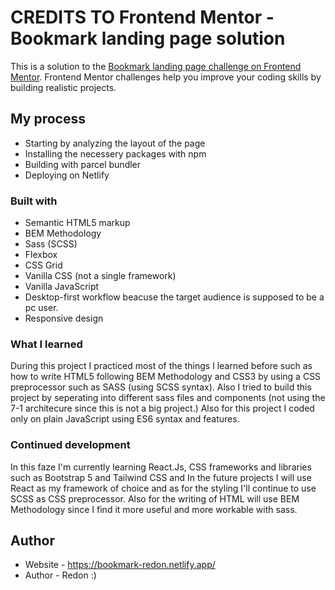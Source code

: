 # CREDITS TO Frontend Mentor - Bookmark landing page solution

This is a solution to the [Bookmark landing page challenge on Frontend Mentor](https://www.frontendmentor.io/challenges/bookmark-landing-page-5d0b588a9edda32581d29158). Frontend Mentor challenges help you improve your coding skills by building realistic projects.

## My process

- Starting by analyzing the layout of the page
- Installing the necessery packages with npm
- Building with parcel bundler
- Deploying on Netlify

### Built with

- Semantic HTML5 markup
- BEM Methodology
- Sass (SCSS)
- Flexbox
- CSS Grid
- Vanilla CSS (not a single framework)
- Vanilla JavaScript
- Desktop-first workflow beacuse the target audience is supposed to be a pc user.
- Responsive design

### What I learned

During this project I practiced most of the things I learned before such as how to write HTML5 following BEM Methodology and CSS3 by using a CSS preprocessor such as SASS (using SCSS syntax). Also I tried to build this project by seperating into different sass files and components (not using the 7-1 architecure since this is not a big project.)
Also for this project I coded only on plain JavaScript using ES6 syntax and features.

### Continued development

In this faze I'm currently learning React.Js, CSS frameworks and libraries such as Bootstrap 5 and Tailwind CSS and In the future projects I will use React as my framework of choice and as for the styling I'll continue to use SCSS as CSS preprocessor.
Also for the writing of HTML will use BEM Methodology since I find it more useful and more workable with sass.

## Author

- Website - https://bookmark-redon.netlify.app/
- Author - Redon :)
